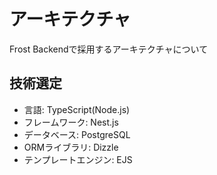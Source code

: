 # アーキテクチャ
Frost Backendで採用するアーキテクチャについて

## 技術選定
- 言語: TypeScript(Node.js)
- フレームワーク: Nest.js
- データベース: PostgreSQL
- ORMライブラリ: Dizzle
- テンプレートエンジン: EJS
